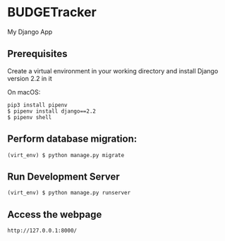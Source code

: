 # BUDGETracker
My Django App

## Prerequisites
Create a virtual environment in your working directory and install Django version 2.2 in it

On macOS: 

```
pip3 install pipenv                                                        
$ pipenv install django==2.2                                                       
$ pipenv shell                                                                              
```

## Perform database migration:

```
(virt_env) $ python manage.py migrate   
```

## Run Development Server

```
(virt_env) $ python manage.py runserver
```

## Access the webpage

```
http://127.0.0.1:8000/
```
